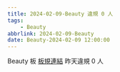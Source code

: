 ```yaml
---
title: 2024-02-09-Beauty 違規 0 人
tags:
    - Beauty
abbrlink: 2024-02-09-Beauty
date: Beauty-2024-02-09 12:00:00
---
```

Beauty 板 [板規連結](https://www.ptt.cc/bbs/Beauty/M.1630069980.A.84B.html)
昨天違規 0 人

